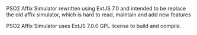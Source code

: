 PSO2 Affix Simulator rewritten using ExtJS 7.0 and intended to be replace the old affix simulator, which is hard to read, maintain and add new features

PSO2 Affix Simulator uses ExtJS 7.0.0 GPL license to build and compile.
